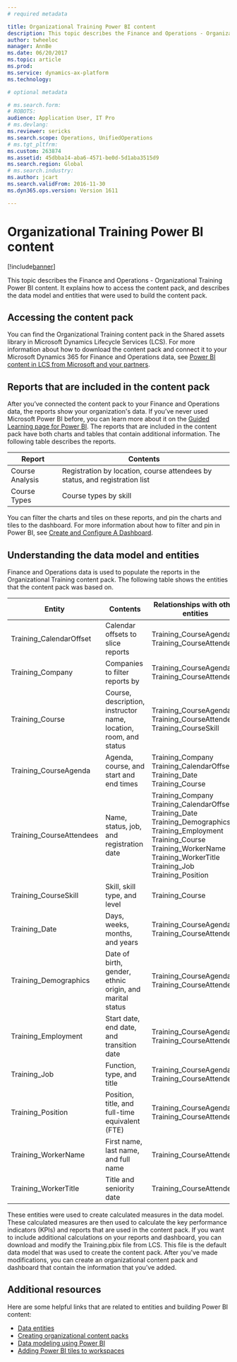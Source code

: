 ```yaml
---
# required metadata

title: Organizational Training Power BI content
description: This topic describes the Finance and Operations - Organizational Training Power BI content. It explains how to access the content pack, and describes the data model and entities that were used to build the content pack.
author: twheeloc
manager: AnnBe
ms.date: 06/20/2017
ms.topic: article
ms.prod: 
ms.service: dynamics-ax-platform
ms.technology: 

# optional metadata

# ms.search.form: 
# ROBOTS: 
audience: Application User, IT Pro
# ms.devlang: 
ms.reviewer: sericks
ms.search.scope: Operations, UnifiedOperations
# ms.tgt_pltfrm: 
ms.custom: 263874
ms.assetid: 45dbba14-aba6-4571-be0d-5d1aba3515d9
ms.search.region: Global
# ms.search.industry: 
ms.author: jcart
ms.search.validFrom: 2016-11-30
ms.dyn365.ops.version: Version 1611

---
```


# Organizational Training Power BI content

[!include[banner](../includes/banner.md)]


This topic describes the Finance and Operations - Organizational Training Power BI content. It explains how to access the content pack, and describes the data model and entities that were used to build the content pack.

Accessing the content pack
--------------------------

You can find the Organizational Training content pack in the Shared assets library in Microsoft Dynamics Lifecycle Services (LCS). For more information about how to download the content pack and connect it to your Microsoft Dynamics 365 for Finance and Operations data, see [Power BI content in LCS from Microsoft and your partners](power-bi-content-microsoft-partners.md).

## Reports that are included in the content pack
After you’ve connected the content pack to your Finance and Operations data, the reports show your organization's data. If you’ve never used Microsoft Power BI before, you can learn more about it on the [Guided Learning page for Power BI](https://powerbi.microsoft.com/en-us/guided-learning/?WT.mc_id=PBIService_GetData). The reports that are included in the content pack have both charts and tables that contain additional information. The following table describes the reports.

| Report          | Contents                                                                    |
|-----------------|-----------------------------------------------------------------------------|
| Course Analysis | Registration by location, course attendees by status, and registration list |
| Course Types    | Course types by skill                                                       |

You can filter the charts and tiles on these reports, and pin the charts and tiles to the dashboard. For more information about how to filter and pin in Power BI, see [Create and Configure A Dashboard](https://powerbi.microsoft.com/en-us/guided-learning/powerbi-learning-4-2-create-configure-dashboards).

## Understanding the data model and entities
Finance and Operations data is used to populate the reports in the Organizational Training content pack. The following table shows the entities that the content pack was based on.

| Entity                    | Contents                                                         | Relationships with other entities                                                                                                                                                                  |
|---------------------------|------------------------------------------------------------------|----------------------------------------------------------------------------------------------------------------------------------------------------------------------------------------------------|
| Training\_CalendarOffset  | Calendar offsets to slice reports                                | Training\_CourseAgenda Training\_CourseAttendees                                                                                                                                                   |
| Training\_Company         | Companies to filter reports by                                   | Training\_CourseAgenda Training\_CourseAttendees                                                                                                                                                   |
| Training\_Course          | Course, description, instructor name, location, room, and status | Training\_CourseAgenda Training\_CourseAttendees Training\_CourseSkill                                                                                                                             |
| Training\_CourseAgenda    | Agenda, course, and start and end times                          | Training\_Company Training\_CalendarOffset Training\_Date Training\_Course                                                                                                                         |
| Training\_CourseAttendees | Name, status, job, and registration date                         | Training\_Company Training\_CalendarOffset Training\_Date Training\_Demographics Training\_Employment Training\_Course Training\_WorkerName Training\_WorkerTitle Training\_Job Training\_Position |
| Training\_CourseSkill     | Skill, skill type, and level                                     | Training\_Course                                                                                                                                                                                   |
| Training\_Date            | Days, weeks, months, and years                                   | Training\_CourseAgenda Training\_CourseAttendees                                                                                                                                                   |
| Training\_Demographics    | Date of birth, gender, ethnic origin, and marital status         | Training\_CourseAgenda Training\_CourseAttendees                                                                                                                                                   |
| Training\_Employment      | Start date, end date, and transition date                        | Training\_CourseAgenda Training\_CourseAttendees                                                                                                                                                   |
| Training\_Job             | Function, type, and title                                        | Training\_CourseAgenda Training\_CourseAttendees                                                                                                                                                   |
| Training\_Position        | Position, title, and full-time equivalent (FTE)                  | Training\_CourseAgenda Training\_CourseAttendees                                                                                                                                                   |
| Training\_WorkerName      | First name, last name, and full name                             | Training\_CourseAttendees                                                                                                                                                                          |
| Training\_WorkerTitle     | Title and seniority date                                         | Training\_CourseAttendees                                                                                                                                                                          |

These entities were used to create calculated measures in the data model. These calculated measures are then used to calculate the key performance indicators (KPIs) and reports that are used in the content pack. If you want to include additional calculations on your reports and dashboard, you can download and modify the Training.pbix file from LCS. This file is the default data model that was used to create the content pack. After you've made modifications, you can create an organizational content pack and dashboard that contain the information that you’ve added.

## Additional resources
Here are some helpful links that are related to entities and building Power BI content:

-   [Data entities](https://blogs.msdn.microsoft.com/dynamicsaxbi/2016/06/09/power-bi-integration-with-entity-store-in-dynamics-ax-7-may-update/)
-   [Creating organizational content packs](https://powerbi.microsoft.com/en-us/documentation/powerbi-service-organizational-content-packs-introduction/)
-   [Data modeling using Power BI](https://powerbi.microsoft.com/en-us/guided-learning/powerbi-learning-2-1-intro-modeling-data)
-   [Adding Power BI tiles to workspaces](https://blogs.msdn.microsoft.com/dynamicsaxbi/2016/07/06/pinning-power-bi-reports-to-dynamics-ax-client/)




